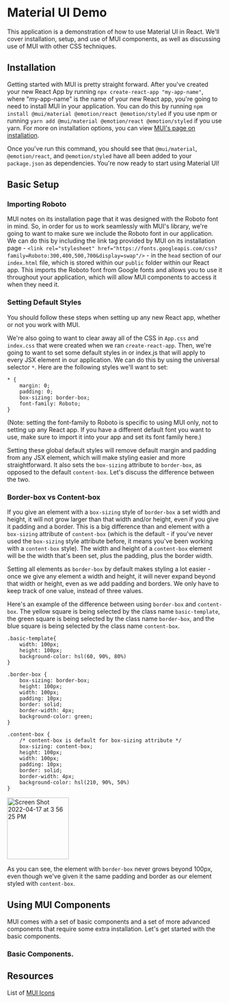 # Material UI Demo

This application is a demonstration of how to use Material UI in React. We'll cover installation, setup, and use of MUI components, as well as discussing use of MUI with other CSS techniques.

## Installation

Getting started with MUI is pretty straight forward. After you've created your new React App by running `npx create-react-app "my-app-name"`, where "my-app-name" is the name of your new React app, you're going to need to install MUI in your application. You can do this by running `npm install @mui/material @emotion/react @emotion/styled` if you use npm or running `yarn add @mui/material @emotion/react @emotion/styled` if you use yarn. For more on installation options, you can view <a href="https://mui.com/material-ui/getting-started/installation/">MUI's page on installation</a>.

Once you've run this command, you should see that `@mui/material`, `@emotion/react`, and `@emotion/styled` have all been added to your `package.json` as dependencies. You're now ready to start using Material UI!

## Basic Setup

### Importing Roboto
MUI notes on its installation page that it was designed with the Roboto font in mind. So, in order for us to work seamlessly with MUI's library, we're going to want to make sure we include the Roboto font in our application. We can do this by including the link tag provided by MUI on its installation page -  `<link rel="stylesheet" href="https://fonts.googleapis.com/css?family=Roboto:300,400,500,700&display=swap"/>` - in the `head` section of our `index.html` file, which is stored within our `public` folder within our React app. This imports the Roboto font from Google fonts and allows you to use it throughout your application, which will allow MUI components to access it when they need it.

### Setting Default Styles

You should follow these steps when setting up any new React app, whether or not you work with MUI.

We're also going to want to clear away all of the CSS in `App.css` and `index.css` that were created when we ran `create-react-app`. Then, we're going to want to set some default styles in or index.js that will apply to every JSX element in our application. We can do this by using the universal selector `*`. Here are the following styles we'll want to set:

```
* {
    margin: 0;
    padding: 0;
    box-sizing: border-box;
    font-family: Roboto;
}
```

(Note: setting the font-family to Roboto is specific to using MUI only, not to setting up any React app. If you have a different default font you want to use, make sure to import it into your app and set its font family here.)

Setting these global default styles will remove default margin and padding from any JSX element, which will make styling easier and more straightforward. It also sets the `box-sizing` attribute to `border-box`, as opposed to the default `content-box`. Let's discuss the difference between the two.

### Border-box vs Content-box

If you give an element with a `box-sizing` style of `border-box` a set width and height, it will not grow larger than that width and/or height, even if you give it padding and a border. This is a big difference than and element with a `box-sizing` attribute of `content-box` (which is the default - if you've never used the `box-sizing` style attribute before, it means you've been working with a `content-box` style). The width and height of a `content-box` element will be the width that's been set, plus the padding, plus the border width. 

Setting all elements as `border-box` by default makes styling a lot easier - once we give any element a width and height, it will never expand beyond that width or height, even as we add padding and borders. We only have to keep track of one value, instead of three values.
 

Here's an example of the difference between using `border-box` and `content-box`. The yellow square is being selected by the class name `basic-template`, the green square is being selected by the class name `border-box`, and the blue square is being selected by the class name `content-box`.

```
.basic-template{
    width: 100px;
    height: 100px;
    background-color: hsl(60, 90%, 80%)
}

.border-box {
    box-sizing: border-box;
    height: 100px;
    width: 100px;
    padding: 10px;
    border: solid;
    border-width: 4px;
    background-color: green;
}

.content-box {
    /* content-box is default for box-sizing attribute */
    box-sizing: content-box;
    height: 100px;
    width: 100px;
    padding: 10px;
    border: solid;
    border-width: 4px;
    background-color: hsl(210, 90%, 50%)
}
```
<img width="144" alt="Screen Shot 2022-04-17 at 3 56 25 PM" src="https://user-images.githubusercontent.com/89106805/163735391-53a71d5f-9d98-420f-a1de-a774edf63b61.png">


As you can see, the element with `border-box` never grows beyond 100px, even though we've given it the same padding and border as our element styled with `content-box`.

## Using MUI Components

MUI comes with a set of basic components and a set of more advanced components that require some extra installation. Let's get started with the basic components.

### Basic Components.




## Resources

List of <a href="https://mui.com/material-ui/material-icons/">MUI Icons</a>
